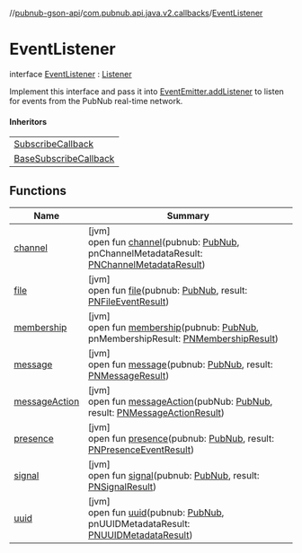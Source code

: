 //[pubnub-gson-api](../../../index.md)/[com.pubnub.api.java.v2.callbacks](../index.md)/[EventListener](index.md)

# EventListener

interface [EventListener](index.md) : [Listener](../../../../../pubnub-kotlin/pubnub-kotlin-core-api/pubnub-kotlin-core-api/com.pubnub.api.callbacks/-listener/index.md)

Implement this interface and pass it into [EventEmitter.addListener](../-event-emitter/add-listener.md) to listen for events from the PubNub real-time network.

#### Inheritors

| |
|---|
| [SubscribeCallback](../../com.pubnub.api.java.callbacks/-subscribe-callback/index.md) |
| [BaseSubscribeCallback](../../com.pubnub.api.java.callbacks/-subscribe-callback/-base-subscribe-callback/index.md) |

## Functions

| Name | Summary |
|---|---|
| [channel](channel.md) | [jvm]<br>open fun [channel](channel.md)(pubnub: [PubNub](../../com.pubnub.api.java/-pub-nub/index.md), pnChannelMetadataResult: [PNChannelMetadataResult](../../com.pubnub.api.java.models.consumer.objects_api.channel/-p-n-channel-metadata-result/index.md)) |
| [file](file.md) | [jvm]<br>open fun [file](file.md)(pubnub: [PubNub](../../com.pubnub.api.java/-pub-nub/index.md), result: [PNFileEventResult](../../../../../pubnub-kotlin/pubnub-kotlin-core-api/pubnub-kotlin-core-api/com.pubnub.api.models.consumer.pubsub.files/-p-n-file-event-result/index.md)) |
| [membership](membership.md) | [jvm]<br>open fun [membership](membership.md)(pubnub: [PubNub](../../com.pubnub.api.java/-pub-nub/index.md), pnMembershipResult: [PNMembershipResult](../../com.pubnub.api.java.models.consumer.objects_api.membership/-p-n-membership-result/index.md)) |
| [message](message.md) | [jvm]<br>open fun [message](message.md)(pubnub: [PubNub](../../com.pubnub.api.java/-pub-nub/index.md), result: [PNMessageResult](../../../../../pubnub-kotlin/pubnub-kotlin-core-api/pubnub-kotlin-core-api/com.pubnub.api.models.consumer.pubsub/-p-n-message-result/index.md)) |
| [messageAction](message-action.md) | [jvm]<br>open fun [messageAction](message-action.md)(pubNub: [PubNub](../../com.pubnub.api.java/-pub-nub/index.md), result: [PNMessageActionResult](../../../../../pubnub-kotlin/pubnub-kotlin-core-api/pubnub-kotlin-core-api/com.pubnub.api.models.consumer.pubsub.message_actions/-p-n-message-action-result/index.md)) |
| [presence](presence.md) | [jvm]<br>open fun [presence](presence.md)(pubnub: [PubNub](../../com.pubnub.api.java/-pub-nub/index.md), result: [PNPresenceEventResult](../../../../../pubnub-kotlin/pubnub-kotlin-core-api/pubnub-kotlin-core-api/com.pubnub.api.models.consumer.pubsub/-p-n-presence-event-result/index.md)) |
| [signal](signal.md) | [jvm]<br>open fun [signal](signal.md)(pubnub: [PubNub](../../com.pubnub.api.java/-pub-nub/index.md), result: [PNSignalResult](../../../../../pubnub-kotlin/pubnub-kotlin-core-api/pubnub-kotlin-core-api/com.pubnub.api.models.consumer.pubsub/-p-n-signal-result/index.md)) |
| [uuid](uuid.md) | [jvm]<br>open fun [uuid](uuid.md)(pubnub: [PubNub](../../com.pubnub.api.java/-pub-nub/index.md), pnUUIDMetadataResult: [PNUUIDMetadataResult](../../com.pubnub.api.java.models.consumer.objects_api.uuid/-p-n-u-u-i-d-metadata-result/index.md)) |
